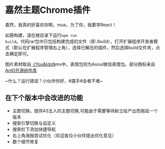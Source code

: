 # 嘉然主题Chrome插件
嘉然，我真的好喜欢你啊，mua，为了你，我要学React！

如需构建，请在根目录下运行<code>npm run build</code>。代码rar包中已包括构建完成的文件（即./build），打开扩展程序开发者模式（默认在扩展程序管理右上角），选择已解压的插件，然后选择build文件夹，点击确定即可。

图片素材取自<a href="https://www.bilibili.com/video/BV1134y1o7hi">《You&Idol》</a>mv中，表情包则为Asoul微信表情包。部分图标来自<a href="https://github.com/ant-design/ant-design">AntD开源组件库</a>

~什么？运行错误？小伙伴你好，#摆手#会者不难~

## 在下个版本中会改进的功能
- 主题切换。提供AS五人的主题切换,可能由于需要等待新立绘产出而拖延一个版本
- 搜索引擎切换与自定义
- 搜索栏下添加快捷导航
- 右上角海报尝试优化（欢迎各位小伙伴提出优化意见）
- 数个细节修复
